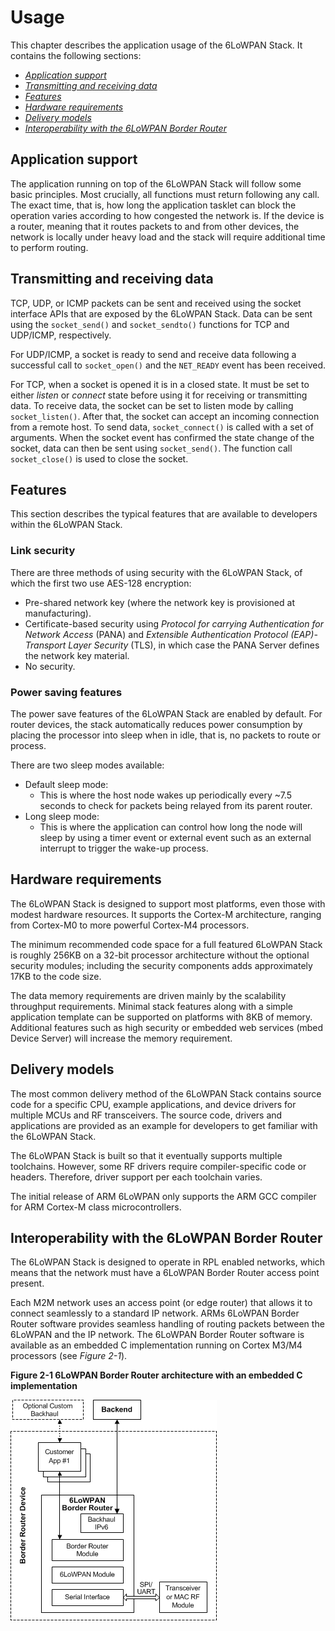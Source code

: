 Usage
=====

This chapter describes the application usage of the 6LoWPAN Stack. It contains the following sections:

- [_Application support_](#application-support)
- [_Transmitting and receiving data_](#transmitting-and-receiving-data)
- [_Features_](#features)
- [_Hardware requirements_](#hardware-requirements)
- [_Delivery models_](#delivery-models)
- [_Interoperability with the 6LoWPAN Border Router_](#interoperability-with-the-6lowpan-border-router)

## Application support

The application running on top of the 6LoWPAN Stack will follow some basic principles. Most crucially, all functions must return following any call. The exact time, that is, how long the application tasklet can block the operation varies according to how congested the network is. If the device is a router, meaning that it routes packets to and from other devices, the network is locally under heavy load and the stack will require additional time to perform routing.

## Transmitting and receiving data

TCP, UDP, or ICMP packets can be sent and received using the socket interface APIs that are exposed by the 6LoWPAN Stack. Data can be sent using the `socket_send()` and `socket_sendto()` functions for TCP and UDP/ICMP, respectively.

For UDP/ICMP, a socket is ready to send and receive data following a successful call to `socket_open()` and the `NET_READY` event has been received.

For TCP, when a socket is opened it is in a closed state. It must be set to either _listen_ or _connect_ state before using it for receiving or transmitting data. To receive data, the socket can be set to listen mode by calling `socket_listen()`. After that, the socket can accept an incoming connection from a remote host. To send data, `socket_connect()` is called with a set of arguments. When the socket event has confirmed the state change of the socket, data can then be sent using `socket_send()`. The function call `socket_close()` is used to close the socket.

## Features

This section describes the typical features that are available to developers within the 6LoWPAN Stack.

### Link security

There are three methods of using security with the 6LoWPAN Stack, of which the first two use AES-128 encryption:

- Pre-shared network key (where the network key is provisioned at manufacturing).
- Certificate-based security using _Protocol for carrying Authentication for Network Access_ (PANA) and _Extensible Authentication Protocol (EAP)-Transport Layer Security_ (TLS), in which case the PANA Server
defines the network key material.
- No security.

### Power saving features

The power save features of the 6LoWPAN Stack are enabled by default. For router devices, the stack automatically reduces power consumption by placing the processor into sleep when in idle, that is, no packets to route or process.

There are two sleep modes available:

- Default sleep mode:
	* This is where the host node wakes up periodically every ~7.5 seconds to check for packets being relayed from its parent router.
- Long sleep mode:
	* This is where the application can control how long the node will sleep by using a timer event or external event such as an external interrupt to trigger the wake-up process.

## Hardware requirements

The 6LoWPAN Stack is designed to support most platforms, even those with modest hardware resources. It supports the Cortex-M architecture, ranging from Cortex-M0 to more powerful Cortex-M4 processors.

The minimum recommended code space for a full featured 6LoWPAN Stack is roughly 256KB on a 32-bit processor architecture without the optional security modules; including the security components adds approximately 17KB to the code size.

The data memory requirements are driven mainly by the scalability throughput requirements. Minimal stack features along with a simple application template can be supported on platforms with 8KB of memory. Additional features such as high security or embedded web services (mbed Device Server) will increase the memory requirement.

## Delivery models

The most common delivery method of the 6LoWPAN Stack contains source code for a specific CPU, example applications, and device drivers for multiple MCUs and RF transceivers. The source code, drivers and applications are provided as an example for developers to get familiar with the 6LoWPAN Stack.

The 6LoWPAN Stack is built so that it eventually supports multiple toolchains. However, some RF drivers require compiler-specific code or headers. Therefore, driver support per each toolchain varies.

The initial release of ARM 6LoWPAN only supports the ARM GCC compiler for ARM Cortex-M class microcontrollers.

## Interoperability with the 6LoWPAN Border Router

The 6LoWPAN Stack is designed to operate in RPL enabled networks, which means that the network must have a 6LoWPAN Border Router access point present.

Each M2M network uses an access point (or edge router) that allows it to connect seamlessly to a standard IP network. ARMs 6LoWPAN Border Router software provides seamless handling of routing packets between the 6LoWPAN and the IP network. The 6LoWPAN Border Router software is available as an embedded C implementation running on Cortex M3/M4 processors (see _Figure 2-1_).

**Figure 2-1 6LoWPAN Border Router architecture with an embedded C implementation**

![img 1](img/6lowpan_border_router_embedded_C_architecture.png)

